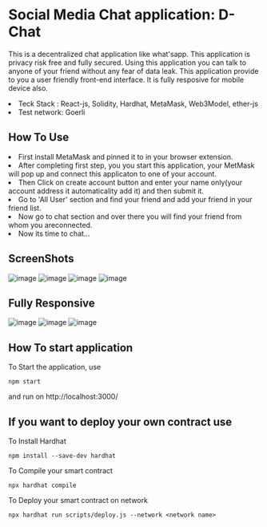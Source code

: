 # Social Media Chat application: D-Chat

This is a decentralized chat application like what'sapp. This application is privacy risk free and fully secured. 
Using this application you can talk to anyone of your friend without any fear of data leak. This application provide to you a user friendly front-end interface. It is fully resposive for mobile device also.
<li>Teck Stack : React-js, Solidity, Hardhat, MetaMask, Web3Model, ether-js
<li>Test network: Goerli

## How To Use
<li>First install MetaMask and pinned it to in your browser extension.
<li>After completing first step, you you start this application, your MetMask will pop up and connect this applicaton to one of your account.
<li>Then Click on create account button and enter your name only(your account address it automaticality add it) and then submit it.
<li>Go to 'All User' section and find your friend and add your friend in your friend list.
<li>Now go to chat section and over there you will find your friend from whom you areconnected.
<li>Now its time to chat...

## ScreenShots
![image](https://user-images.githubusercontent.com/86039147/223149046-ef17f6e2-6b58-4738-a599-ab23bdebf486.png)
![image](https://user-images.githubusercontent.com/86039147/223148522-e3d18908-7ddd-404a-8818-639788411770.png)
![image](https://user-images.githubusercontent.com/86039147/223149415-e43c32f0-d4b2-4e27-981b-dfdd77d1c3ae.png)
![image](https://user-images.githubusercontent.com/86039147/223149584-8624efa8-b046-4bcc-8e68-e2e1be7e9f0c.png)

## Fully Responsive 
![image](https://user-images.githubusercontent.com/86039147/223150061-b11489a8-59ff-4f4e-982b-88bd79dcc5f7.png) ![image](https://user-images.githubusercontent.com/86039147/223150292-c63bcaf6-1ced-4181-b532-ab2e998c78ca.png) ![image](https://user-images.githubusercontent.com/86039147/223151415-baefbd9b-3120-4ce1-a44a-bf73e6d0573b.png)

## How To start application
  
  To Start the application, use
  ```shell
  npm start 
  ```
  and run on http://localhost:3000/
## If you want to deploy your own contract use
To Install Hardhat
```shell
npm install --save-dev hardhat
```
To Compile your smart contract
```shell
npx hardhat compile
```
To Deploy your smart contract on network
  ```shell
npx hardhat run scripts/deploy.js --network <network name>
 ```
